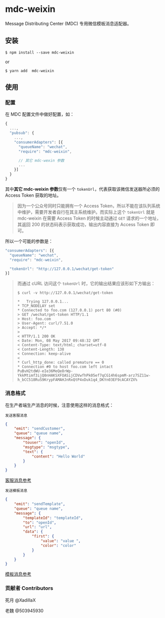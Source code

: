 # mdc-weixin

Message Distributing Center (MDC) 专用微信模板消息适配器。

## 安装

```console
$ npm install --save mdc-weixin
```
or
```console
$ yarn add  mdc-weixin
```

## 使用

### 配置

在 MDC 配置文件中做好配置，如：

```javascript
{
  ...,
  "pubsub": {
    ...,
    "consumerAdapters": [{
      "queueName": "wechat",
      "require": "mdc-weixin",

      // 其它 mdc-wexin 参数
      ...
    }]
  }
}
```

其中**其它 mdc-weixin 参数**仅有一个 `tokenUrl`，代表获取该微信发送器所必须的 Access Token 获取的地址。

> 因为一个公众号同时只能拥有一个 Access Token，所以不能在该队列系统中维护，需要开发者自行在其主系统维护。而实际上这个 `tokenUrl` 就是 mdc-weixin 在需要 Access Token 的时候主动通过 `GET` 请求的一个地址，其返回 200 的状态码表示获取成功，输出内容直接为 Access Token 即可。

所以一个可能的参数是：

```javascript
"consumerAdapters": [{
  "queueName": "wechat",
  "require": "mdc-weixin",

  "tokenUrl": "http://127.0.0.1/wechat/get-token"
}]
```

> 而通过 cURL 访问这个 `tokenUrl` 时，它的输出结果应该形如下方输出：
> 
> ```console
> $ curl -v http://127.0.0.1/wechat/get-token
> 
> *   Trying 127.0.0.1...
> * TCP_NODELAY set
> * Connected to foo.com (127.0.0.1) port 80 (#0)
> > GET /wechat/get-token HTTP/1.1
> > Host: foo.com
> > User-Agent: curl/7.51.0
> > Accept: */*
> >
> < HTTP/1.1 200 OK
> < Date: Mon, 08 May 2017 09:48:32 GMT
> < Content-Type: text/html; charset=utf-8
> < Content-Length: 138
> < Connection: keep-alive
> <
> * Curl_http_done: called premature == 0
> * Connection #0 to host foo.com left intact
> PuBvH2tdWU-eIe36MeQe8rWp-YkkMtimf3ijQ0nHAKSXFOASijCDVwfhPk05ef7qCG14h6spmM-arz7SZ11w-h_bCC518RuS9KrypFAMAHJnRxQtP4xDuk1q4_DKYn03EF9cACAYZX%
> ```

### 消息格式

在生产者端生产消息的时候，注意使用这样的消息格式：

`发送客服消息`
```json
{
    "emit": "sendCustomer",
    "queue": "queue name",
    "message": {
        "touser": "openId",
        "msgtype": "msgtype",
        "text": {
            "content": "Hello World"
        }
    }
}
```
[客服消息参考](https://mp.weixin.qq.com/wiki?t=resource/res_main&id=mp1443433600&token=&lang=zh_CN)

`发送模板消息`
```json
{
    "emit": "sendTemplate",
    "queue": "queue name",
    "message": {
        "templateId": "templateId",
        "to": "openId",
        "url": "url",
        "data": {
            "first": {
                "value": "value ",
                "color": "color"
            }
        }
    }
}
```
[模板消息参考](https://mp.weixin.qq.com/wiki?t=resource/res_main&id=mp1443433600&token=&lang=zh_CN)


### 贡献者 Contributors
死月 @XadillaX

老魏 @503945930


